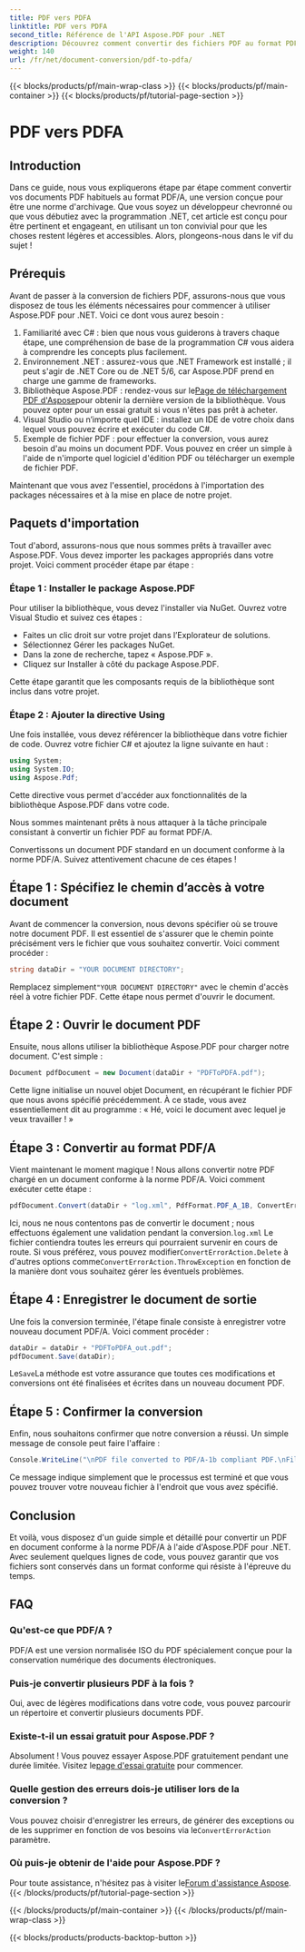 ```yaml
---
title: PDF vers PDFA
linktitle: PDF vers PDFA
second_title: Référence de l'API Aspose.PDF pour .NET
description: Découvrez comment convertir des fichiers PDF au format PDF/A à l'aide d'Aspose.PDF pour .NET avec ce didacticiel étape par étape.
weight: 140
url: /fr/net/document-conversion/pdf-to-pdfa/
---
```


{{< blocks/products/pf/main-wrap-class >}}
{{< blocks/products/pf/main-container >}}
{{< blocks/products/pf/tutorial-page-section >}}

# PDF vers PDFA

## Introduction

Dans ce guide, nous vous expliquerons étape par étape comment convertir vos documents PDF habituels au format PDF/A, une version conçue pour être une norme d'archivage. Que vous soyez un développeur chevronné ou que vous débutiez avec la programmation .NET, cet article est conçu pour être pertinent et engageant, en utilisant un ton convivial pour que les choses restent légères et accessibles. Alors, plongeons-nous dans le vif du sujet !

## Prérequis

Avant de passer à la conversion de fichiers PDF, assurons-nous que vous disposez de tous les éléments nécessaires pour commencer à utiliser Aspose.PDF pour .NET. Voici ce dont vous aurez besoin :

1. Familiarité avec C# : bien que nous vous guiderons à travers chaque étape, une compréhension de base de la programmation C# vous aidera à comprendre les concepts plus facilement.
2. Environnement .NET : assurez-vous que .NET Framework est installé ; il peut s'agir de .NET Core ou de .NET 5/6, car Aspose.PDF prend en charge une gamme de frameworks.
3.  Bibliothèque Aspose.PDF : rendez-vous sur le[Page de téléchargement PDF d'Aspose](https://releases.aspose.com/pdf/net)pour obtenir la dernière version de la bibliothèque. Vous pouvez opter pour un essai gratuit si vous n'êtes pas prêt à acheter.
4. Visual Studio ou n’importe quel IDE : installez un IDE de votre choix dans lequel vous pouvez écrire et exécuter du code C#.
5. Exemple de fichier PDF : pour effectuer la conversion, vous aurez besoin d'au moins un document PDF. Vous pouvez en créer un simple à l'aide de n'importe quel logiciel d'édition PDF ou télécharger un exemple de fichier PDF.

Maintenant que vous avez l'essentiel, procédons à l'importation des packages nécessaires et à la mise en place de notre projet.

## Paquets d'importation

Tout d'abord, assurons-nous que nous sommes prêts à travailler avec Aspose.PDF. Vous devez importer les packages appropriés dans votre projet. Voici comment procéder étape par étape :

### Étape 1 : Installer le package Aspose.PDF

Pour utiliser la bibliothèque, vous devez l'installer via NuGet. Ouvrez votre Visual Studio et suivez ces étapes :

- Faites un clic droit sur votre projet dans l’Explorateur de solutions.
- Sélectionnez Gérer les packages NuGet.
- Dans la zone de recherche, tapez « Aspose.PDF ».
- Cliquez sur Installer à côté du package Aspose.PDF.

Cette étape garantit que les composants requis de la bibliothèque sont inclus dans votre projet.

### Étape 2 : Ajouter la directive Using

Une fois installée, vous devez référencer la bibliothèque dans votre fichier de code. Ouvrez votre fichier C# et ajoutez la ligne suivante en haut :

```csharp
using System;
using System.IO;
using Aspose.Pdf;
```

Cette directive vous permet d'accéder aux fonctionnalités de la bibliothèque Aspose.PDF dans votre code.

Nous sommes maintenant prêts à nous attaquer à la tâche principale consistant à convertir un fichier PDF au format PDF/A.

Convertissons un document PDF standard en un document conforme à la norme PDF/A. Suivez attentivement chacune de ces étapes !

## Étape 1 : Spécifiez le chemin d’accès à votre document

Avant de commencer la conversion, nous devons spécifier où se trouve notre document PDF. Il est essentiel de s'assurer que le chemin pointe précisément vers le fichier que vous souhaitez convertir. Voici comment procéder :

```csharp
string dataDir = "YOUR DOCUMENT DIRECTORY";
```

 Remplacez simplement`"YOUR DOCUMENT DIRECTORY"` avec le chemin d'accès réel à votre fichier PDF. Cette étape nous permet d'ouvrir le document.

## Étape 2 : Ouvrir le document PDF

Ensuite, nous allons utiliser la bibliothèque Aspose.PDF pour charger notre document. C'est simple :

```csharp
Document pdfDocument = new Document(dataDir + "PDFToPDFA.pdf");
```

Cette ligne initialise un nouvel objet Document, en récupérant le fichier PDF que nous avons spécifié précédemment. À ce stade, vous avez essentiellement dit au programme : « Hé, voici le document avec lequel je veux travailler ! »

## Étape 3 : Convertir au format PDF/A

Vient maintenant le moment magique ! Nous allons convertir notre PDF chargé en un document conforme à la norme PDF/A. Voici comment exécuter cette étape :

```csharp
pdfDocument.Convert(dataDir + "log.xml", PdfFormat.PDF_A_1B, ConvertErrorAction.Delete);
```

 Ici, nous ne nous contentons pas de convertir le document ; nous effectuons également une validation pendant la conversion.`log.xml` Le fichier contiendra toutes les erreurs qui pourraient survenir en cours de route. Si vous préférez, vous pouvez modifier`ConvertErrorAction.Delete` à d'autres options comme`ConvertErrorAction.ThrowException` en fonction de la manière dont vous souhaitez gérer les éventuels problèmes.

## Étape 4 : Enregistrer le document de sortie

Une fois la conversion terminée, l'étape finale consiste à enregistrer votre nouveau document PDF/A. Voici comment procéder :

```csharp
dataDir = dataDir + "PDFToPDFA_out.pdf";
pdfDocument.Save(dataDir);
```

 Le`Save`La méthode est votre assurance que toutes ces modifications et conversions ont été finalisées et écrites dans un nouveau document PDF.

## Étape 5 : Confirmer la conversion

Enfin, nous souhaitons confirmer que notre conversion a réussi. Un simple message de console peut faire l'affaire :

```csharp
Console.WriteLine("\nPDF file converted to PDF/A-1b compliant PDF.\nFile saved at " + dataDir);
```

Ce message indique simplement que le processus est terminé et que vous pouvez trouver votre nouveau fichier à l'endroit que vous avez spécifié.

## Conclusion

Et voilà, vous disposez d'un guide simple et détaillé pour convertir un PDF en document conforme à la norme PDF/A à l'aide d'Aspose.PDF pour .NET. Avec seulement quelques lignes de code, vous pouvez garantir que vos fichiers sont conservés dans un format conforme qui résiste à l'épreuve du temps.


## FAQ

### Qu'est-ce que PDF/A ?
PDF/A est une version normalisée ISO du PDF spécialement conçue pour la conservation numérique des documents électroniques.

### Puis-je convertir plusieurs PDF à la fois ?
Oui, avec de légères modifications dans votre code, vous pouvez parcourir un répertoire et convertir plusieurs documents PDF.

### Existe-t-il un essai gratuit pour Aspose.PDF ?
Absolument ! Vous pouvez essayer Aspose.PDF gratuitement pendant une durée limitée. Visitez le[page d'essai gratuite](https://releases.aspose.com/) pour commencer.

### Quelle gestion des erreurs dois-je utiliser lors de la conversion ?
 Vous pouvez choisir d'enregistrer les erreurs, de générer des exceptions ou de les supprimer en fonction de vos besoins via le`ConvertErrorAction` paramètre.

### Où puis-je obtenir de l'aide pour Aspose.PDF ?
 Pour toute assistance, n'hésitez pas à visiter le[Forum d'assistance Aspose](https://forum.aspose.com/c/pdf/10).
{{< /blocks/products/pf/tutorial-page-section >}}

{{< /blocks/products/pf/main-container >}}
{{< /blocks/products/pf/main-wrap-class >}}

{{< blocks/products/products-backtop-button >}}
